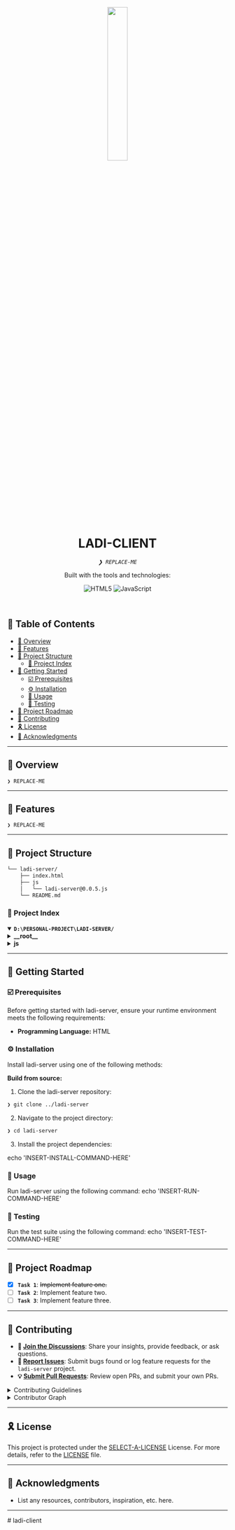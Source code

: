 <p align="center">
    <img src="https://cdn-icons-png.flaticon.com/512/1499/1499993.png" align="center" width="30%">
</p>
<p align="center"><h1 align="center">LADI-CLIENT</h1></p>
<p align="center">
	<em><code>❯ REPLACE-ME</code></em>
</p>
<p align="center">
	<!-- local repository, no metadata badges. --></p>
<p align="center">Built with the tools and technologies:</p>
<p align="center">
	<img src="https://img.shields.io/badge/HTML5-E34F26.svg?style=default&logo=HTML5&logoColor=white" alt="HTML5">
	<img src="https://img.shields.io/badge/JavaScript-F7DF1E.svg?style=default&logo=JavaScript&logoColor=black" alt="JavaScript">
</p>
<br>

## 🔗 Table of Contents

- [📍 Overview](#-overview)
- [👾 Features](#-features)
- [📁 Project Structure](#-project-structure)
  - [📂 Project Index](#-project-index)
- [🚀 Getting Started](#-getting-started)
  - [☑️ Prerequisites](#-prerequisites)
  - [⚙️ Installation](#-installation)
  - [🤖 Usage](#🤖-usage)
  - [🧪 Testing](#🧪-testing)
- [📌 Project Roadmap](#-project-roadmap)
- [🔰 Contributing](#-contributing)
- [🎗 License](#-license)
- [🙌 Acknowledgments](#-acknowledgments)

---

## 📍 Overview

<code>❯ REPLACE-ME</code>

---

## 👾 Features

<code>❯ REPLACE-ME</code>

---

## 📁 Project Structure

```sh
└── ladi-server/
    ├── index.html
    ├── js
    │   └── ladi-server@0.0.5.js
    └── README.md
```

### 📂 Project Index

<details open>
	<summary><b><code>D:\PERSONAL-PROJECT\LADI-SERVER/</code></b></summary>
	<details> <!-- __root__ Submodule -->
		<summary><b>__root__</b></summary>
		<blockquote>
			<table>
			<tr>
				<td><b><a href='D:\personal-project\ladi-server/blob/master/index.html'>index.html</a></b></td>
				<td><code>❯ REPLACE-ME</code></td>
			</tr>
			</table>
		</blockquote>
	</details>
	<details> <!-- js Submodule -->
		<summary><b>js</b></summary>
		<blockquote>
			<table>
			<tr>
				<td><b><a href='D:\personal-project\ladi-server/blob/master/js\ladi-server@0.0.5.js'>ladi-server@0.0.5.js</a></b></td>
				<td><code>❯ REPLACE-ME</code></td>
			</tr>
			</table>
		</blockquote>
	</details>
</details>

---

## 🚀 Getting Started

### ☑️ Prerequisites

Before getting started with ladi-server, ensure your runtime environment meets the following requirements:

- **Programming Language:** HTML

### ⚙️ Installation

Install ladi-server using one of the following methods:

**Build from source:**

1. Clone the ladi-server repository:

```sh
❯ git clone ../ladi-server
```

2. Navigate to the project directory:

```sh
❯ cd ladi-server
```

3. Install the project dependencies:

echo 'INSERT-INSTALL-COMMAND-HERE'

### 🤖 Usage

Run ladi-server using the following command:
echo 'INSERT-RUN-COMMAND-HERE'

### 🧪 Testing

Run the test suite using the following command:
echo 'INSERT-TEST-COMMAND-HERE'

---

## 📌 Project Roadmap

- [x] **`Task 1`**: <strike>Implement feature one.</strike>
- [ ] **`Task 2`**: Implement feature two.
- [ ] **`Task 3`**: Implement feature three.

---

## 🔰 Contributing

- **💬 [Join the Discussions](https://LOCAL/personal-project/ladi-server/discussions)**: Share your insights, provide feedback, or ask questions.
- **🐛 [Report Issues](https://LOCAL/personal-project/ladi-server/issues)**: Submit bugs found or log feature requests for the `ladi-server` project.
- **💡 [Submit Pull Requests](https://LOCAL/personal-project/ladi-server/blob/main/CONTRIBUTING.md)**: Review open PRs, and submit your own PRs.

<details closed>
<summary>Contributing Guidelines</summary>

1. **Fork the Repository**: Start by forking the project repository to your LOCAL account.
2. **Clone Locally**: Clone the forked repository to your local machine using a git client.
   ```sh
   git clone D:\personal-project\ladi-server
   ```
3. **Create a New Branch**: Always work on a new branch, giving it a descriptive name.
   ```sh
   git checkout -b new-feature-x
   ```
4. **Make Your Changes**: Develop and test your changes locally.
5. **Commit Your Changes**: Commit with a clear message describing your updates.
   ```sh
   git commit -m 'Implemented new feature x.'
   ```
6. **Push to LOCAL**: Push the changes to your forked repository.
   ```sh
   git push origin new-feature-x
   ```
7. **Submit a Pull Request**: Create a PR against the original project repository. Clearly describe the changes and their motivations.
8. **Review**: Once your PR is reviewed and approved, it will be merged into the main branch. Congratulations on your contribution!
</details>

<details closed>
<summary>Contributor Graph</summary>
<br>
<p align="left">
   <a href="https://LOCAL{/personal-project/ladi-server/}graphs/contributors">
      <img src="https://contrib.rocks/image?repo=personal-project/ladi-server">
   </a>
</p>
</details>

---

## 🎗 License

This project is protected under the [SELECT-A-LICENSE](https://choosealicense.com/licenses) License. For more details, refer to the [LICENSE](https://choosealicense.com/licenses/) file.

---

## 🙌 Acknowledgments

- List any resources, contributors, inspiration, etc. here.

---
#   l a d i - c l i e n t  
 
